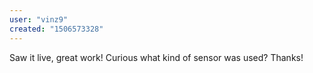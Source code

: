 ```yaml
---
user: "vinz9"
created: "1506573328"
---
```


Saw it live, great work!
Curious what kind of sensor was used? Thanks!
